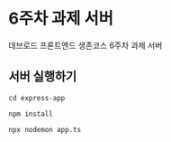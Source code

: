 # 6주차 과제 서버

데브로드 프론트엔드 생존코스 6주차 과제 서버

## 서버 실행하기

```shell
cd express-app

npm install

npx nodemon app.ts
```
